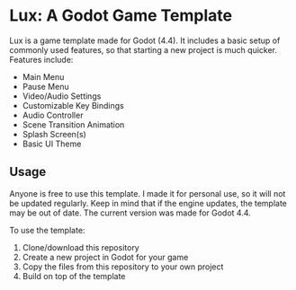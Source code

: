 # Lux: A Godot Game Template
Lux is a game template made for Godot (4.4). It includes a basic setup of commonly used features, so that starting a new project is much quicker. Features include:

- Main Menu
- Pause Menu
- Video/Audio Settings
- Customizable Key Bindings
- Audio Controller
- Scene Transition Animation
- Splash Screen(s)
- Basic UI Theme

## Usage
Anyone is free to use this template. I made it for personal use, so it will not be updated regularly. Keep in mind that if the engine updates, the template may be out of date. The current version was made for Godot 4.4.

To use the template:

1. Clone/download this repository
2. Create a new project in Godot for your game
3. Copy the files from this repository to your own project
4. Build on top of the template
